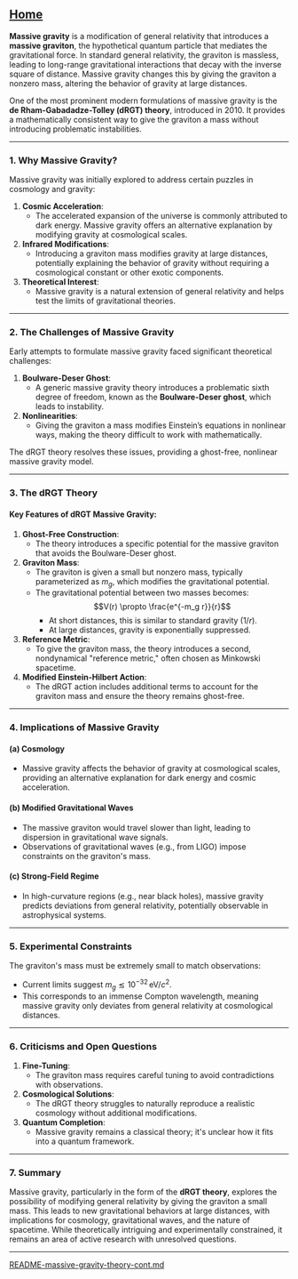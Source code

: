 [Home](https://t2m.io/VwvDcuw)
---

**Massive gravity** is a modification of general relativity that introduces a **massive graviton**, the hypothetical quantum particle that mediates the gravitational force. In standard general relativity, the graviton is massless, leading to long-range gravitational interactions that decay with the inverse square of distance. Massive gravity changes this by giving the graviton a nonzero mass, altering the behavior of gravity at large distances.

One of the most prominent modern formulations of massive gravity is the **de Rham-Gabadadze-Tolley (dRGT) theory**, introduced in 2010. It provides a mathematically consistent way to give the graviton a mass without introducing problematic instabilities.

---

### **1. Why Massive Gravity?**
Massive gravity was initially explored to address certain puzzles in cosmology and gravity:
1. **Cosmic Acceleration**:
   - The accelerated expansion of the universe is commonly attributed to dark energy. Massive gravity offers an alternative explanation by modifying gravity at cosmological scales.
2. **Infrared Modifications**:
   - Introducing a graviton mass modifies gravity at large distances, potentially explaining the behavior of gravity without requiring a cosmological constant or other exotic components.
3. **Theoretical Interest**:
   - Massive gravity is a natural extension of general relativity and helps test the limits of gravitational theories.

---

### **2. The Challenges of Massive Gravity**
Early attempts to formulate massive gravity faced significant theoretical challenges:
1. **Boulware-Deser Ghost**:
   - A generic massive gravity theory introduces a problematic sixth degree of freedom, known as the **Boulware-Deser ghost**, which leads to instability.
2. **Nonlinearities**:
   - Giving the graviton a mass modifies Einstein’s equations in nonlinear ways, making the theory difficult to work with mathematically.

The dRGT theory resolves these issues, providing a ghost-free, nonlinear massive gravity model.

---

### **3. The dRGT Theory**
#### Key Features of dRGT Massive Gravity:
1. **Ghost-Free Construction**:
   - The theory introduces a specific potential for the massive graviton that avoids the Boulware-Deser ghost.
2. **Graviton Mass**:
   - The graviton is given a small but nonzero mass, typically parameterized as $m_g$, which modifies the gravitational potential.
   - The gravitational potential between two masses becomes:
     $$V(r) \propto \frac{e^{-m_g r}}{r}$$
     - At short distances, this is similar to standard gravity ($1/r$).
     - At large distances, gravity is exponentially suppressed.
3. **Reference Metric**:
   - To give the graviton mass, the theory introduces a second, nondynamical "reference metric," often chosen as Minkowski spacetime.
4. **Modified Einstein-Hilbert Action**:
   - The dRGT action includes additional terms to account for the graviton mass and ensure the theory remains ghost-free.

---

### **4. Implications of Massive Gravity**
#### (a) **Cosmology**
- Massive gravity affects the behavior of gravity at cosmological scales, providing an alternative explanation for dark energy and cosmic acceleration.

#### (b) **Modified Gravitational Waves**
- The massive graviton would travel slower than light, leading to dispersion in gravitational wave signals.
- Observations of gravitational waves (e.g., from LIGO) impose constraints on the graviton's mass.

#### (c) **Strong-Field Regime**
- In high-curvature regions (e.g., near black holes), massive gravity predicts deviations from general relativity, potentially observable in astrophysical systems.

---

### **5. Experimental Constraints**
The graviton's mass must be extremely small to match observations:
- Current limits suggest $m_g \lesssim 10^{-32} \, \mathrm{eV}/c^2$.
- This corresponds to an immense Compton wavelength, meaning massive gravity only deviates from general relativity at cosmological distances.

---

### **6. Criticisms and Open Questions**
1. **Fine-Tuning**:
   - The graviton mass requires careful tuning to avoid contradictions with observations.
2. **Cosmological Solutions**:
   - The dRGT theory struggles to naturally reproduce a realistic cosmology without additional modifications.
3. **Quantum Completion**:
   - Massive gravity remains a classical theory; it's unclear how it fits into a quantum framework.

---

### **7. Summary**
Massive gravity, particularly in the form of the **dRGT theory**, explores the possibility of modifying general relativity by giving the graviton a small mass. This leads to new gravitational behaviors at large distances, with implications for cosmology, gravitational waves, and the nature of spacetime. While theoretically intriguing and experimentally constrained, it remains an area of active research with unresolved questions.


---

[README-massive-gravity-theory-cont.md](https://t2m.io/byvtM2P)

